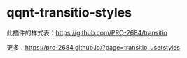 # qqnt-transitio-styles
此插件的样式表：https://github.com/PRO-2684/transitio

更多：https://pro-2684.github.io/?page=transitio_userstyles

